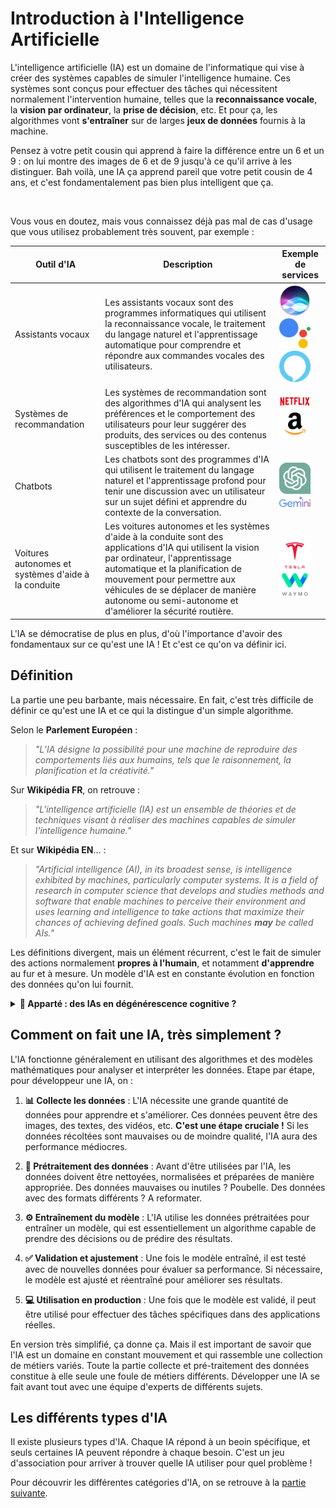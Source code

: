 # Introduction à l'Intelligence Artificielle

L'intelligence artificielle (IA) est un domaine de l'informatique qui vise à créer des systèmes capables de simuler l'intelligence humaine. Ces systèmes sont conçus pour effectuer des tâches qui nécessitent normalement l'intervention humaine, telles que la **reconnaissance vocale**, la **vision par ordinateur**, la **prise de décision**, etc. Et pour ça, les algorithmes vont **s'entraîner** sur de larges **jeux de données** fournis à la machine.

Pensez à votre petit cousin qui apprend à faire la différence entre un 6 et un 9 : on lui montre des images de 6 et de 9 jusqu'à ce qu'il arrive à les distinguer. Bah voilà, une IA ça apprend pareil que votre petit cousin de 4 ans, et c'est fondamentalement pas bien plus intelligent que ça.

<br>

Vous vous en doutez, mais vous connaissez déjà pas mal de cas d'usage que vous utilisez probablement très souvent, par exemple :


| Outil d'IA | Description | Exemple de services |
| --- | --- | --- |
| Assistants vocaux | Les assistants vocaux sont des programmes informatiques qui utilisent la reconnaissance vocale, le traitement du langage naturel et l'apprentissage automatique pour comprendre et répondre aux commandes vocales des utilisateurs. | <img src="img/siri.png" width="50"> <img src="img/google_assistant.png" width="50"> <img src="img/alexa.png" width="50"> |
| Systèmes de recommandation | Les systèmes de recommandation sont des algorithmes d'IA qui analysent les préférences et le comportement des utilisateurs pour leur suggérer des produits, des services ou des contenus susceptibles de les intéresser. | <img src="img/netflix.png" width="50"> <img src="img/amazon.png" width="50"> |
| Chatbots | Les chatbots sont des programmes d'IA qui utilisent le traitement du langage naturel et l'apprentissage profond pour tenir une discussion avec un utilisateur sur un sujet défini et apprendre du contexte de la conversation. | <img src="img/chatgpt.png" width="50"> <img src="img/gemini.png" width="50"> |
| Voitures autonomes et systèmes d'aide à la conduite | Les voitures autonomes et les systèmes d'aide à la conduite sont des applications d'IA qui utilisent la vision par ordinateur, l'apprentissage automatique et la planification de mouvement pour permettre aux véhicules de se déplacer de manière autonome ou semi-autonome et d'améliorer la sécurité routière. | <img src="img/tesla.png" width="50"> <img src="img/waymo.png" width="50"> |

L'IA se démocratise de plus en plus, d'où l'importance d'avoir des fondamentaux sur ce qu'est une IA ! Et c'est ce qu'on va définir ici.

## Définition

La partie une peu barbante, mais nécessaire.
En fait, c'est très difficile de définir ce qu'est une IA et ce qui la distingue d'un simple algorithme.

Selon le **Parlement Européen** :
>  *"L’IA désigne la possibilité pour une machine de reproduire des comportements liés aux humains, tels que le raisonnement, la planification et la créativité."*

Sur **Wikipédia FR**, on retrouve :
> *"L'intelligence artificielle (IA) est un ensemble de théories et de techniques visant à réaliser des machines capables de simuler l'intelligence humaine."*

Et sur **Wikipédia EN**... :
> *"Artificial intelligence (AI), in its broadest sense, is intelligence exhibited by machines, particularly computer systems. It is a field of research in computer science that develops and studies methods and software that enable machines to perceive their environment and uses learning and intelligence to take actions that maximize their chances of achieving defined goals. Such machines **may** be called AIs."*

Les définitions divergent, mais un élément récurrent, c'est le fait de simuler des actions normalement **propres à l'humain**, et notamment **d'apprendre** au fur et à mesure. Un modèle d'IA est en constante évolution en fonction des données qu'on lui fournit.

<details><summary><b> 💭 Apparté : des IAs en dégénérescence cognitive ? </b></summary>

Et oui, une IA, ça bouge tout le temps ! Par sa faculté d'apprendre des données qu'on lui fait manger, elle évolue, se modifie, en permanence, pour tâcher de devenir de plus en plus intelligente.

Vous comprenez donc assez vite qu'une IA, même avec des performances assez médiocres à l'origine, peut devenir très bonne si on continue de l'alimenter de données **de qualté**... mais l'inverse est aussi vrai ! Si on alimente une IA de données **médiocre**, elle deviendra moins bonne. Et vous savez que c'est un phénomène que vous voyez au quotidien ?

Les IAs de génération d'images 🖼️ (**Midjourney**, **DALL-E**, **Stable Diffusion**...) sont régulièrement ré-entraînées sur de larges jeux de données d'images. Des images de personnes sur Internet, des dessins d'artistes...sauf que l'émergence de ces IAs a fait pulluler sur Internet ces images générées, vous l'avez vu. Et devinez quelles images retombent dans les jeux de données utilisés pour entraîner les IAs ? Leurs propres images générées ! C'est le serpent qui se mord la queue, et la performance de ces modèles a tendance à diminuer, puisque leur point de référence devient leurs propres productions.

### ➡️ C'est ce qu'on appelle **l'effondrement des modes** 📉 (model collapse). 

Pour remédier à cela, il faut appliquer des politiques de contrôle qualité sur les datasets fournis.

</details>

## Comment on fait une IA, très simplement ?

L'IA fonctionne généralement en utilisant des algorithmes et des modèles mathématiques pour analyser et interpréter les données. Etape par étape, pour développeur une IA, on :

1. **📊 Collecte les données** : L'IA nécessite une grande quantité de données pour apprendre et s'améliorer. Ces données peuvent être des images, des textes, des vidéos, etc. **C'est une étape cruciale !** Si les données récoltées sont mauvaises ou de moindre qualité, l'IA aura des performance médiocres.

2. **🧩 Prétraitement des données** : Avant d'être utilisées par l'IA, les données doivent être nettoyées, normalisées et préparées de manière appropriée. Des données mauvaises ou inutiles ? Poubelle. Des données avec des formats différents ? A reformater.

3. **⚙️ Entraînement du modèle** : L'IA utilise les données prétraitées pour entraîner un modèle, qui est essentiellement un algorithme capable de prendre des décisions ou de prédire des résultats.

4. **✅ Validation et ajustement** : Une fois le modèle entraîné, il est testé avec de nouvelles données pour évaluer sa performance. Si nécessaire, le modèle est ajusté et réentraîné pour améliorer ses résultats.

5. **💻 Utilisation en production** : Une fois que le modèle est validé, il peut être utilisé pour effectuer des tâches spécifiques dans des applications réelles.

En version très simplifié, ça donne ça. Mais il est important de savoir que l'IA est un domaine en constant mouvement et qui rassemble une collection de métiers variés. Toute la partie collecte et pré-traitement des données constitue à elle seule une foule de métiers différents. Développer une IA se fait avant tout avec une équipe d'experts de différents sujets.


## Les différents types d'IA

Il existe plusieurs types d'IA. Chaque IA répond à un beoin spécifique, et seuls certaines IA peuvent répondre à chaque besoin. C'est un jeu d'association pour arriver à trouver quelle IA utiliser pour quel problème !

Pour découvrir les différentes catégories d'IA, on se retrouve à la [partie suivante](1.1_supervised_vs_unsupervised_learning.md).

